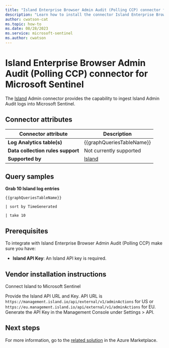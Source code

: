 ```yaml
---
title: "Island Enterprise Browser Admin Audit (Polling CCP) connector for Microsoft Sentinel"
description: "Learn how to install the connector Island Enterprise Browser Admin Audit (Polling CCP) to connect your data source to Microsoft Sentinel."
author: cwatson-cat
ms.topic: how-to
ms.date: 08/28/2023
ms.service: microsoft-sentinel
ms.author: cwatson
---
```


# Island Enterprise Browser Admin Audit (Polling CCP) connector for Microsoft Sentinel

The [Island](https://www.island.io) Admin connector provides the capability to ingest Island Admin Audit logs into Microsoft Sentinel.

## Connector attributes

| Connector attribute | Description |
| --- | --- |
| **Log Analytics table(s)** | {{graphQueriesTableName}}<br/> |
| **Data collection rules support** | Not currently supported |
| **Supported by** | [Island](https://www.island.io) |

## Query samples

**Grab 10 Island log entries**
   ```kusto
{{graphQueriesTableName}}
 
   | sort by TimeGenerated
 
   | take 10
   ```



## Prerequisites

To integrate with Island Enterprise Browser Admin Audit (Polling CCP) make sure you have: 

- **Island API Key**: An Island API key is required.


## Vendor installation instructions

Connect Island to Microsoft Sentinel

Provide the Island API URL and Key.  API URL is ```https://management.island.io/api/external/v1/adminActions``` for US or ```https://eu.management.island.io/api/external/v1/adminActions``` for EU.
  Generate the API Key in the Management Console under Settings > API.




## Next steps

For more information, go to the [related solution](https://azuremarketplace.microsoft.com/en-us/marketplace/apps/islandtechnologyinc1679434413850.island-sentinel-solution?tab=Overview) in the Azure Marketplace.

